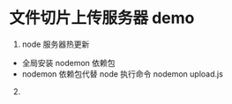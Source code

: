 # 文件切片上传服务器 demo

1. node 服务器热更新

- 全局安装 nodemon 依赖包
- nodemon 依赖包代替 node 执行命令 nodemon upload.js

2. 